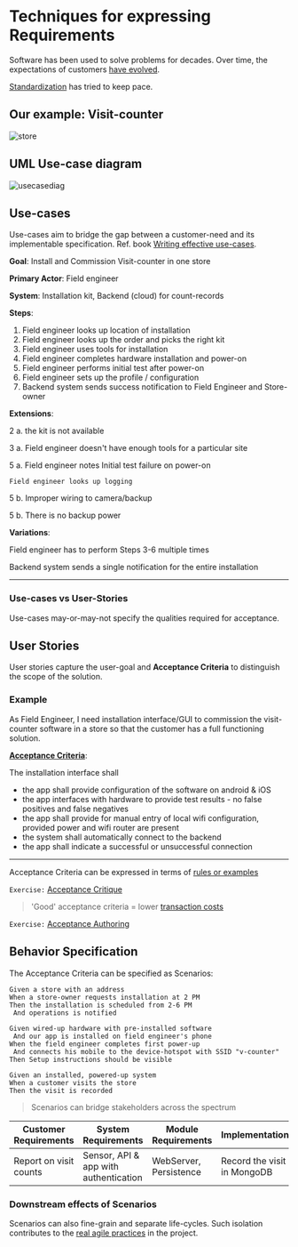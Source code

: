 # Techniques for expressing Requirements

Software has been used to solve problems for decades.
Over time, the expectations of customers [have evolved](modeling-needs-evolution-decades.md).

[Standardization](modeling-needs-standards.md) has tried to keep pace.

## Our example: Visit-counter

![store](images/store.png "store")

## UML Use-case diagram

![usecasediag](images/counting-use-case-diag.svg "use case diagram")

## Use-cases

Use-cases aim to bridge the gap between a customer-need
and its implementable specification.
Ref. book [Writing effective use-cases](https://www.academia.edu/22312187/Writing_Effective_Use_Cases_Writing_Effective_Use_Cases).

**Goal**: Install and Commission Visit-counter in one store

**Primary Actor**: Field engineer

**System**: Installation kit, Backend (cloud) for count-records

**Steps**:

1. Field engineer looks up location of installation
2. Field engineer looks up the order and picks the right kit
3. Field engineer uses tools for installation
4. Field engineer completes hardware installation and power-on
5. Field engineer performs initial test after power-on
6. Field engineer sets up the profile / configuration
7. Backend system sends success notification to Field Engineer and Store-owner

**Extensions**:

2 a. the kit is not available

3 a. Field engineer doesn't have enough tools for a particular site

5 a. Field engineer notes Initial test failure on power-on

`Field engineer looks up logging`

5 b. Improper wiring to camera/backup

5 b. There is no backup power

**Variations**:

Field engineer has to perform Steps 3-6 multiple times

Backend system sends a single notification for the entire installation

---

### Use-cases vs User-Stories

Use-cases may-or-may-not specify the qualities required for acceptance.

## User Stories

User stories capture the user-goal and **Acceptance Criteria**
to distinguish the scope of the solution.

### Example

As Field Engineer, I need installation interface/GUI
to commission the visit-counter software in a store
so that the customer has a full functioning solution.

[**Acceptance Criteria**](modeling-needs-acceptance-criteria.md):

The installation interface shall

- the app shall provide configuration of the software on android & iOS
- the app interfaces with hardware to provide test results -
no false positives and false negatives
- the app shall provide for manual entry of local wifi configuration,
provided power and wifi router are present
- the system shall automatically connect to the backend
- the app shall indicate a successful or unsuccessful connection

---

Acceptance Criteria can be expressed in terms of
[rules or examples](modeling-needs-acceptance-criteria.md)

`Exercise:`
[Acceptance Critique](https://forms.office.com/Pages/ResponsePage.aspx?id=DQSIkWdsW0yxEjajBLZtrQAAAAAAAAAAAANAAY-7brxUM1E3STBTRFlHWUNUVEM4MVkzWDFZTjhYWi4u)

> 'Good' acceptance criteria = lower
[transaction costs](modeling-real-agile.md)

`Exercise:`
[Acceptance Authoring](https://forms.office.com/Pages/ResponsePage.aspx?id=DQSIkWdsW0yxEjajBLZtrQAAAAAAAAAAAANAAY-7brxUM0RGVTBQUlhCSlZDOUFBTTkyODM5WEFNVi4u)

## Behavior Specification

The Acceptance Criteria can be specified as Scenarios:

```BDD
Given a store with an address
When a store-owner requests installation at 2 PM
Then the installation is scheduled from 2-6 PM
 And operations is notified
```

```BDD
Given wired-up hardware with pre-installed software
 And our app is installed on field engineer's phone
When the field engineer completes first power-up
 And connects his mobile to the device-hotspot with SSID "v-counter"
Then Setup instructions should be visible
```

```BDD
Given an installed, powered-up system
When a customer visits the store
Then the visit is recorded
```

> Scenarios can bridge stakeholders across the spectrum

<!-- markdownlint-disable MD013 -->

Customer Requirements | System Requirements | Module Requirements | Implementation | Deployment
---|---|---|---|---
Report on visit counts | Sensor, API & app with authentication | WebServer, Persistence | Record the visit in MongoDB | One-click container

### Downstream effects of Scenarios

Scenarios can also fine-grain and separate life-cycles.
Such isolation contributes to the
[real agile practices](modeling-real-agile.md)
in the project.
